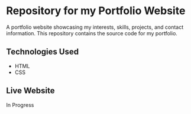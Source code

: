# Repository for my Portfolio Website 

A portfolio website showcasing my interests, skills, projects, and contact information. This repository contains the source code for my portfolio.

## Technologies Used
* HTML 
* CSS

## Live Website
In Progress
